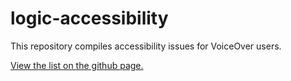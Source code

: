 # logic-accessibility
This repository compiles accessibility issues for VoiceOver users.

[View the list on the github page.](https://chigkim.github.io/logic-accessibility/)
